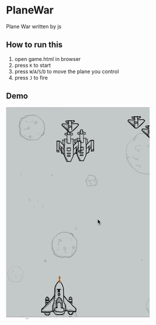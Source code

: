 # PlaneWar
Plane War written by js

## How to run this

1. open game.html in browser
2. press `K` to start
3. press `W`/`A`/`S`/`D` to move the plane you control
4. press `J` to fire

## Demo
![](https://github.com/RiyadWu/PlaneWar/blob/master/img/planeWar.gif)
